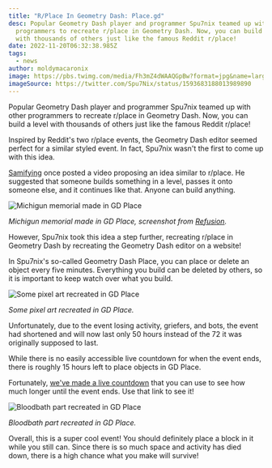 ```yaml
---
title: "R/Place In Geometry Dash: Place.gd"
desc: Popular Geometry Dash player and programmer Spu7nix teamed up with other
  programmers to recreate r/place in Geometry Dash. Now, you can build a level
  with thousands of others just like the famous Reddit r/place!
date: 2022-11-20T06:32:38.985Z
tags:
  - news
author: moldymacaronix
image: https://pbs.twimg.com/media/Fh3mZ4dWAAQGpBw?format=jpg&name=large
imageSource: https://twitter.com/Spu7Nix/status/1593683188013989890
---
```

Popular Geometry Dash player and programmer Spu7nix teamed up with other programmers to recreate r/place in Geometry Dash. Now, you can build a level with thousands of others just like the famous Reddit r/place!

Inspired by Reddit's two r/place events, the Geometry Dash editor seemed perfect for a similar styled event. In fact, Spu7nix wasn't the first to come up with this idea.

[Samifying](https://www.youtube.com/@Samifying/featured) once posted a video proposing an idea similar to r/place. He suggested that someone builds something in a level, passes it onto someone else, and it continues like that. Anyone can build anything.

![Michigun memorial made in GD Place](https://pbs.twimg.com/media/Fh4L6F5XgAEJEcW?format=png&name=900x900)

*Michigun memorial made in GD Place, screenshot from [Refusion](https://twitter.com/Refusion23/status/1593724419947565056).*

However, Spu7nix took this idea a step further, recreating r/place in Geometry Dash by recreating the Geometry Dash editor on a website!

In Spu7nix's so-called Geometry Dash Place, you can place or delete an object every five minutes. Everything you build can be deleted by others, so it is important to keep watch over what you build.

![Some pixel art recreated in GD Place](https://media.discordapp.net/attachments/392087938239954950/1043773025528582215/image.png)

*Some pixel art recreated in GD Place.*

Unfortunately, due to the event losing activity, griefers, and bots, the event had shortened and will now last only 50 hours instead of the 72 it was originally supposed to last.

While there is no easily accessible live countdown for when the event ends, there is roughly 15 hours left to place objects in GD Place.

Fortunately, [we've made a live countdown](https://countingdownto.com/?c=4425689) that you can use to see how much longer until the event ends. Use that link to see it!

![Bloodbath part recreated in GD Place](https://media.discordapp.net/attachments/392087938239954950/1043772201222017105/image.png)

*Bloodbath part recreated in GD Place.*

Overall, this is a super cool event! You should definitely place a block in it while you still can. Since there is so much space and activity has died down, there is a high chance what you make will survive!